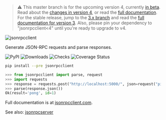 > :warning: This master branch is for the upcoming version 4, currently [in
> beta](https://github.com/explodinglabs/jsonrpcclient/discussions/176). Read
> about the [changes in version
> 4](https://composed.blog/jsonrpcclient-4-changes), or read the [full
> documentation](https://www.jsonrpcclient.com/en/latest/).
> For the stable release, jump to the [3.x
> branch](https://github.com/explodinglabs/jsonrpcclient/tree/3.x) and read the
> [full documentation for version 3](https://www.jsonrpcserver.com/en/3.5.6/).
> Also, please pin your dependency to "jsonrpcclient<4" until you're ready to
> upgrade to v4.

<img
    alt="jsonrpcclient"
    style="margin: 0 auto;"
    src="https://github.com/explodinglabs/jsonrpcclient/blob/master/docs/logo.png?raw=true"
/>

Generate JSON-RPC requests and parse responses.

![PyPI](https://img.shields.io/pypi/v/jsonrpcclient.svg)
![Downloads](https://pepy.tech/badge/jsonrpcclient/week)
![Checks](https://github.com/explodinglabs/jsonrpcclient/actions/workflows/checks.yml/badge.svg)
![Coverage Status](https://coveralls.io/repos/github/explodinglabs/jsonrpcclient/badge.svg?branch=master)

```sh
pip install --pre jsonrpcclient
```

```python
>>> from jsonrpcclient import parse, request
>>> import requests
>>> response = requests.post("http://localhost:5000/", json=request("ping"))
>>> parse(response.json())
Ok(result='pong', id=1)
```

Full documentation is at [jsonrpcclient.com](https://www.jsonrpcclient.com/en/latest/).

See also: [jsonrpcserver](https://github.com/jsonrpcserver)
